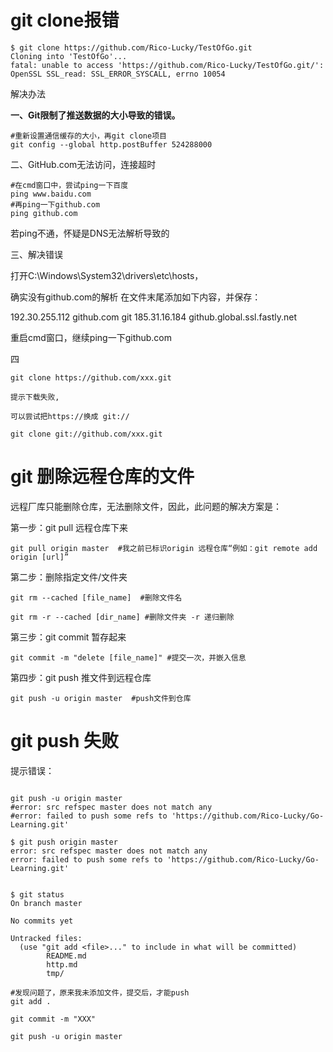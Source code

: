 # git clone报错

```shell
$ git clone https://github.com/Rico-Lucky/TestOfGo.git
Cloning into 'TestOfGo'...
fatal: unable to access 'https://github.com/Rico-Lucky/TestOfGo.git/': OpenSSL SSL_read: SSL_ERROR_SYSCALL, errno 10054

```

解决办法

**一、Git限制了推送数据的大小导致的错误。**

```shell
#重新设置通信缓存的大小，再git clone项目
git config --global http.postBuffer 524288000
```

二、GitHub.com无法访问，连接超时

```shell
#在cmd窗口中，尝试ping一下百度
ping www.baidu.com
#再ping一下github.com
ping github.com

```

若ping不通，怀疑是DNS无法解析导致的

三、解决错误

打开C:\Windows\System32\drivers\etc\hosts，

确实没有github.com的解析 
在文件末尾添加如下内容，并保存：

192.30.255.112  github.com git 
185.31.16.184 github.global.ssl.fastly.net 

重启cmd窗口，继续ping一下github.com



四

```shell
git clone https://github.com/xxx.git

提示下载失败,

可以尝试把https://换成 git://

git clone git://github.com/xxx.git
```



# git 删除远程仓库的文件

远程厂库只能删除仓库，无法删除文件，因此，此问题的解决方案是：

第一步：git pull 远程仓库下来

```shell
git pull origin master  #我之前已标识origin 远程仓库“例如：git remote add origin [url]”
```

第二步：删除指定文件/文件夹

```shell
git rm --cached [file_name]  #删除文件名

git rm -r --cached [dir_name] #删除文件夹 -r 递归删除
```

第三步：git commit 暂存起来

```shell
git commit -m "delete [file_name]" #提交一次，并嵌入信息
```

第四步：git push  推文件到远程仓库

```shell
git push -u origin master  #push文件到仓库
```

# git push 失败
提示错误：

```shell

git push -u origin master
#error: src refspec master does not match any
#error: failed to push some refs to 'https://github.com/Rico-Lucky/Go-Learning.git'

$ git push origin master
error: src refspec master does not match any
error: failed to push some refs to 'https://github.com/Rico-Lucky/Go-Learning.git'


$ git status
On branch master

No commits yet

Untracked files:
  (use "git add <file>..." to include in what will be committed)
        README.md
        http.md
        tmp/

#发现问题了，原来我未添加文件，提交后，才能push
git add .

git commit -m "XXX"

git push -u origin master
```
